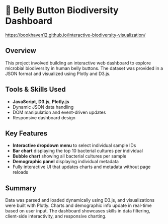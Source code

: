 # 🧬 Belly Button Biodiversity Dashboard

https://bookhaven12.github.io/interactive-biodiversity-visualization/
## Overview  
This project involved building an interactive web dashboard to explore microbial biodiversity in human belly buttons. The dataset was provided in a JSON format and visualized using Plotly and D3.js.

## Tools & Skills Used  
- **JavaScript**, **D3.js**, **Plotly.js**
- Dynamic JSON data handling  
- DOM manipulation and event-driven updates  
- Responsive dashboard design  

## Key Features  
- **Interactive dropdown menu** to select individual sample IDs  
- **Bar chart** displaying the top 10 bacterial cultures per individual  
- **Bubble chart** showing all bacterial cultures per sample  
- **Demographic panel** displaying individual metadata  
- Fully interactive UI that updates charts and metadata without page reloads

## Summary  
Data was parsed and loaded dynamically using D3.js, and visualizations were built with Plotly. Charts and demographic info update in real-time based on user input. The dashboard showcases skills in data filtering, client-side interactivity, and responsive charting.
